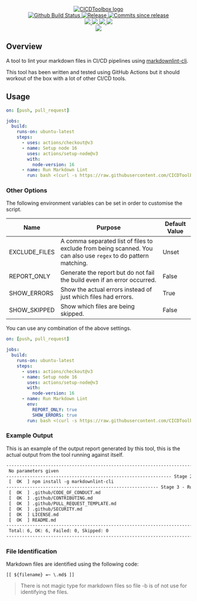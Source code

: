 <p align="center">
    <a href="https://github.com/CICDToolbox/">
        <img src="https://cdn.wolfsoftware.com/assets/images/github/organisations/cicdtoolbox/black-and-white-circle-256.png" alt="CICDToolbox logo" />
    </a>
    <br />
    <a href="https://github.com/CICDToolbox/markdown-lint/actions/workflows/cicd-pipeline.yml">
        <img src="https://img.shields.io/github/workflow/status/CICDToolbox/markdown-lint/CICD%20Pipeline/master?style=for-the-badge" alt="Github Build Status">
    </a>
    <a href="https://github.com/CICDToolbox/markdown-lint/releases/latest">
        <img src="https://img.shields.io/github/v/release/CICDToolbox/markdown-lint?color=blue&label=Latest%20Release&style=for-the-badge" alt="Release">
    </a>
    <a href="https://github.com/CICDToolbox/markdown-lint/releases/latest">
        <img src="https://img.shields.io/github/commits-since/CICDToolbox/markdown-lint/latest.svg?color=blue&style=for-the-badge" alt="Commits since release">
    </a>
    <br />
    <a href=".github/CODE_OF_CONDUCT.md">
        <img src="https://img.shields.io/badge/Code%20of%20Conduct-blue?style=for-the-badge" />
    </a>
    <a href=".github/CONTRIBUTING.md">
        <img src="https://img.shields.io/badge/Contributing-blue?style=for-the-badge" />
    </a>
    <a href=".github/SECURITY.md">
        <img src="https://img.shields.io/badge/Report%20Security%20Concern-blue?style=for-the-badge" />
    </a>
    <a href="https://github.com/CICDToolbox/markdown-lint/issues">
        <img src="https://img.shields.io/badge/Get%20Support-blue?style=for-the-badge" />
    </a>
    <br />
    <a href="https://wolfsoftware.com/">
        <img src="https://img.shields.io/badge/Created%20by%20Wolf%20Software-blue?style=for-the-badge" />
    </a>
</p>

## Overview

A tool to lint your markdown files in CI/CD pipelines using [markdownlint-cli](https://github.com/igorshubovych/markdownlint-cli).

This tool has been written and tested using GitHub Actions but it should workout of the box with a lot of other CI/CD tools.

## Usage

```yml
on: [push, pull_request]

jobs:
  build:
    runs-on: ubuntu-latest
    steps:
      - uses: actions/checkout@v3
      - name: Setup node 16
        uses: actions/setup-node@v3
        with:
          node-version: 16
      - name: Run Markdown Lint
        run: bash <(curl -s https://raw.githubusercontent.com/CICDToolbox/markdown-lint/master/pipeline.sh)
```

### Other Options

The following environment variables can be set in order to customise the script.

| Name          | Purpose | Default Value |
| ------------- | ------- | ------------- |
| EXCLUDE_FILES | A comma separated list of files to exclude from being scanned. You can also use `regex` to do pattern matching. | Unset |
| REPORT_ONLY   | Generate the report but do not fail the build even if an error occurred. | False |
| SHOW_ERRORS   | Show the actual errors instead of just which files had errors. | True |
| SHOW_SKIPPED  | Show which files are being skipped. | False | 

You can use any combination of the above settings.

```yml
on: [push, pull_request]

jobs:
  build:
    runs-on: ubuntu-latest
    steps:
      - uses: actions/checkout@v3
      - name: Setup node 16 
        uses: actions/setup-node@v3
        with:
          node-version: 16
      - name: Run Markdown Lint
        env:
          REPORT_ONLY: true
          SHOW_ERRORS: true
        run: bash <(curl -s https://raw.githubusercontent.com/CICDToolbox/markdown-lint/master/pipeline.sh)
```

### Example Output

This is an example of the output report generated by this tool, this is the actual output from the tool running against itself.

```html
-------------------------------------------------------------------------- Stage 1 - Parameters --
 No parameters given
--------------------------------------------------------------- Stage 2 - Install Prerequisites --
 [  OK  ] npm install -g markdownlint-cli
---------------------------------------------------------- Stage 3 - Run markdownlint (v0.32.2) --
 [  OK  ] .github/CODE_OF_CONDUCT.md
 [  OK  ] .github/CONTRIBUTING.md
 [  OK  ] .github/PULL_REQUEST_TEMPLATE.md
 [  OK  ] .github/SECURITY.md
 [  OK  ] LICENSE.md
 [  OK  ] README.md
------------------------------------------------------------------------------ Stage 4 - Report --
 Total: 6, OK: 6, Failed: 0, Skipped: 0
---------------------------------------------------------------------------- Stage 5 - Complete --
```

### File Identification

Markdown files are identified using the following code:

```shell
[[ ${filename} =~ \.md$ ]]
```

> There is not magic type for markdown files so file -b is of not use for identifying the files.
